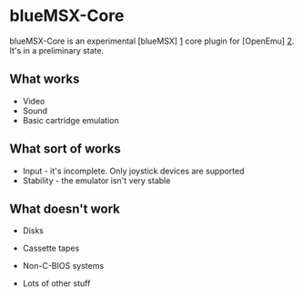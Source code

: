 blueMSX-Core
============

blueMSX-Core is an experimental [blueMSX] [1] core plugin for [OpenEmu] [2]. It's in a preliminary state.

What works
----------

* Video
* Sound
* Basic cartridge emulation

What sort of works
------------------

* Input - it's incomplete. Only joystick devices are supported
* Stability - the emulator isn't very stable

What doesn't work
-----------------

* Disks
* Cassette tapes
* Non-C-BIOS systems
* Lots of other stuff

  [1]: http://bluemsx.com
  [2]: https://github.com/OpenEmu/OpenEmu
